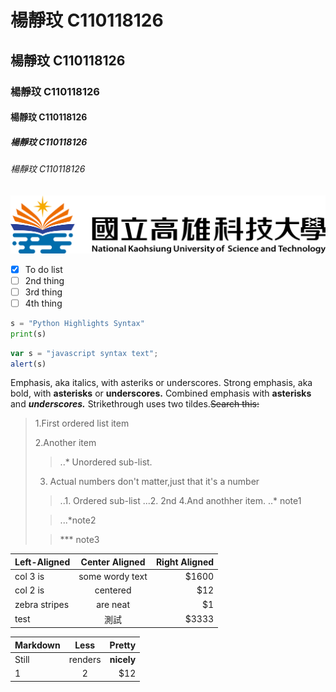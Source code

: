# 楊靜玟 C110118126
## 楊靜玟 C110118126
### 楊靜玟 C110118126
#### 楊靜玟 C110118126
##### 楊靜玟 C110118126
###### 楊靜玟 C110118126

![NKUST](NKUST.png "高科大")

- [x] To do list
- [ ] 2nd thing
- [ ] 3rd thing
- [ ] 4th thing

```python
s = "Python Highlights Syntax"
print(s)
```

```js
var s = "javascript syntax text";
alert(s)
```
Emphasis, aka italics, with asteriks or underscores.
Strong emphasis, aka bold, with **asterisks** or **underscores.**
Combined emphasis with **asterisks** and ***underscores.***
Strikethrough uses two tildes.~~Search this:~~

>1.First ordered list item
>
>2.Another item
>> ..* Unordered sub-list.
>3. Actual numbers don't matter,just that it's a number
>> ..1. Ordered sub-list
>> ...2. 2nd
>4.And anothher item.
>> ..* note1
>
>> ...*note2
>
>> *** note3 


|Left-Aligned |Center Aligned |Right Aligned |
|:------------|:-------------:|-----:|
|col 3 is     |some wordy text| $1600|
|col 2 is     |centered       |   $12|
|zebra stripes|are neat       |    $1|
|test   |測試  | $3333|

|Markdown |Less |Pretty|
|:--------|:------:|----------:|
|Still    |renders | **nicely**|
|1        |2       |   $12|

